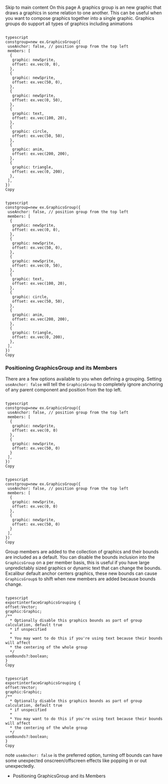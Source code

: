 Skip to main content
On this page
A graphics group is an new graphic that draws a graphics in some relation to one another. This can be useful when you want to compose graphics together into a single graphic. Graphics groups do support all types of graphics including animations
```

typescript
constgroup=new ex.GraphicsGroup({
 useAnchor: false, // position group from the top left
 members: [
  {
   graphic: newSprite,
   offset: ex.vec(0, 0),
  },
  {
   graphic: newSprite,
   offset: ex.vec(50, 0),
  },
  {
   graphic: newSprite,
   offset: ex.vec(0, 50),
  },
  {
   graphic: text,
   offset: ex.vec(100, 20),
  },
  {
   graphic: circle,
   offset: ex.vec(50, 50),
  },
  {
   graphic: anim,
   offset: ex.vec(200, 200),
  },
  {
   graphic: triangle,
   offset: ex.vec(0, 200),
  },
 ],
})
Copy
```
```

typescript
constgroup=new ex.GraphicsGroup({
 useAnchor: false, // position group from the top left
 members: [
  {
   graphic: newSprite,
   offset: ex.vec(0, 0),
  },
  {
   graphic: newSprite,
   offset: ex.vec(50, 0),
  },
  {
   graphic: newSprite,
   offset: ex.vec(0, 50),
  },
  {
   graphic: text,
   offset: ex.vec(100, 20),
  },
  {
   graphic: circle,
   offset: ex.vec(50, 50),
  },
  {
   graphic: anim,
   offset: ex.vec(200, 200),
  },
  {
   graphic: triangle,
   offset: ex.vec(0, 200),
  },
 ],
})
Copy
```

### Positioning GraphicsGroup and its Members​
There are a few options available to you when defining a grouping.
Setting `useAnchor: false` will tell the `GraphicsGroup` to completely ignore anchoring of any parent component and position from the top left.
```

typescript
constgroup=new ex.GraphicsGroup({
 useAnchor: false, // position group from the top left
 members: [
  {
   graphic: newSprite,
   offset: ex.vec(0, 0)
  },
  {
   graphic: newSprite,
   offset: ex.vec(50, 0)
  }
 ],
})
Copy
```
```

typescript
constgroup=new ex.GraphicsGroup({
 useAnchor: false, // position group from the top left
 members: [
  {
   graphic: newSprite,
   offset: ex.vec(0, 0)
  },
  {
   graphic: newSprite,
   offset: ex.vec(50, 0)
  }
 ],
})
Copy
```

Group members are added to the collection of graphics and their bounds are included as a default. You can disable the bounds inclusion into the `GraphicsGroup` on a per member basis, this is useful if you have large unpredictably sized graphics or dynamic text that can change the bounds. Excalibur default anchor centers graphics, these new bounds can cause `GraphicsGroup`s to shift when new members are added because bounds change.
```

typescript
exportinterfaceGraphicsGrouping {
offset:Vector;
graphic:Graphic;
/**
  * Optionally disable this graphics bounds as part of group calculation, default true
  * if unspecified
  *
  * You may want to do this if you're using text because their bounds will affect
  * the centering of the whole group
  */
useBounds?:boolean;
}
Copy
```
```

typescript
exportinterfaceGraphicsGrouping {
offset:Vector;
graphic:Graphic;
/**
  * Optionally disable this graphics bounds as part of group calculation, default true
  * if unspecified
  *
  * You may want to do this if you're using text because their bounds will affect
  * the centering of the whole group
  */
useBounds?:boolean;
}
Copy
```

note
`useAnchor: false` is the preferred option, turning off bounds can have some unexpected onscreen/offscreen effects like popping in or out unexpectedly.
  * Positioning GraphicsGroup and its Members


